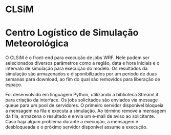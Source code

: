 # CLSiM
# Centro Logístico de Simulação Meteorológica

O CLSiM é o front-end para execução de jobs WRF.  Nele podem ser
selecionados diversos parâmetros como a região, data e hora iniciais e o
intervalo de simulação para execução do modelo.  Os resultados da simulação
são armazenados e disponibilizados por um período de duas semanas para
download, ao fim do qual são removidos para liberação de espaço.

Foi desenvolvido em linguagem Python, utilizando a biblioteca StreamLit para
criação da interface.  Os jobs solicitados são enviados via message queue
para um pool de servidores.  O primeiro servidor disponível bloqueia a
mensagem na fila e executa a simulação.  Ao término remove a mensagem da
fila, armazena o resultado e envia um e-mail de aviso ao solicitante.  Caso
haja algum problema durante a execução, a mensagem é desbloqueada e o
próximo servidor disponível assume a execução.
 